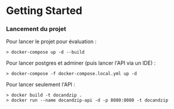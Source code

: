 # Getting Started

### Lancement du projet

Pour lancer le projet pour évaluation :

```shell
> docker-compose up -d --build 
```

Pour lancer postgres et adminer (puis lancer l'API via un IDE) :

```shell
> docker-compose -f docker-compose.local.yml up -d 
```

Pour lancer seulement l'API :

```shell
> docker build -t docandzip . 
> docker run --name docandzip-api -d -p 8080:8080 -t docandzip
```
